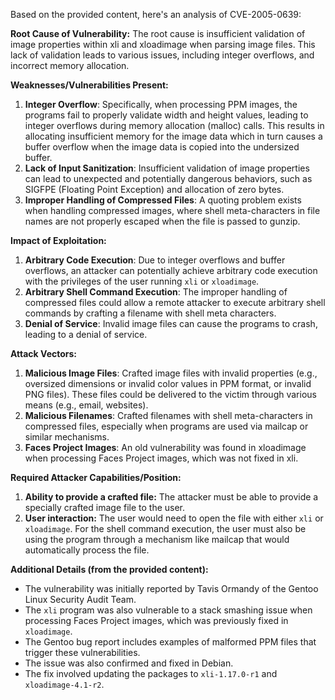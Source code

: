 Based on the provided content, here's an analysis of CVE-2005-0639:

**Root Cause of Vulnerability:**
The root cause is insufficient validation of image properties within xli and xloadimage when parsing image files. This lack of validation leads to various issues, including integer overflows, and incorrect memory allocation.

**Weaknesses/Vulnerabilities Present:**
1.  **Integer Overflow**: Specifically, when processing PPM images, the programs fail to properly validate width and height values, leading to integer overflows during memory allocation (malloc) calls. This results in allocating insufficient memory for the image data which in turn causes a buffer overflow when the image data is copied into the undersized buffer.
2.  **Lack of Input Sanitization**: Insufficient validation of image properties can lead to unexpected and potentially dangerous behaviors, such as SIGFPE (Floating Point Exception) and allocation of zero bytes.
3.  **Improper Handling of Compressed Files**:  A quoting problem exists when handling compressed images, where shell meta-characters in file names are not properly escaped when the file is passed to gunzip.

**Impact of Exploitation:**
1. **Arbitrary Code Execution**: Due to integer overflows and buffer overflows, an attacker can potentially achieve arbitrary code execution with the privileges of the user running `xli` or `xloadimage`.
2.  **Arbitrary Shell Command Execution**:  The improper handling of compressed files could allow a remote attacker to execute arbitrary shell commands by crafting a filename with shell meta characters.
3.  **Denial of Service**: Invalid image files can cause the programs to crash, leading to a denial of service.

**Attack Vectors:**
1.  **Malicious Image Files**: Crafted image files with invalid properties (e.g., oversized dimensions or invalid color values in PPM format, or invalid PNG files). These files could be delivered to the victim through various means (e.g., email, websites).
2. **Malicious Filenames**:  Crafted filenames with shell meta-characters in compressed files, especially when programs are used via mailcap or similar mechanisms.
3. **Faces Project Images**: An old vulnerability was found in xloadimage when processing Faces Project images, which was not fixed in xli.

**Required Attacker Capabilities/Position:**
1.  **Ability to provide a crafted file:** The attacker must be able to provide a specially crafted image file to the user.
2.  **User interaction:** The user would need to open the file with either `xli` or `xloadimage`. For the shell command execution, the user must also be using the program through a mechanism like mailcap that would automatically process the file.

**Additional Details (from the provided content):**
*   The vulnerability was initially reported by Tavis Ormandy of the Gentoo Linux Security Audit Team.
*   The `xli` program was also vulnerable to a stack smashing issue when processing Faces Project images, which was previously fixed in `xloadimage`.
*   The Gentoo bug report includes examples of malformed PPM files that trigger these vulnerabilities.
*   The issue was also confirmed and fixed in Debian.
*   The fix involved updating the packages to `xli-1.17.0-r1` and `xloadimage-4.1-r2`.